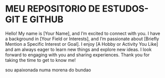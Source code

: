 # MEU REPOSITORIO DE ESTUDOS- GIT E GITHUB

Hello! My name is [Your Name], and I’m excited to connect with you. I have a background in [Your Field or Interests], and I’m passionate about [Briefly Mention a Specific Interest or Goal]. I enjoy [A Hobby or Activity You Like] and am always eager to learn new things and explore new ideas. I look forward to engaging with you and sharing experiences. Thank you for taking the time to get to know me!

sou apaixonada numa morena do bundao
